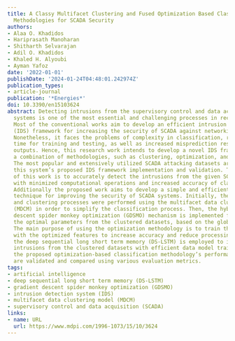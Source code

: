 ```yaml
---
title: A Classy Multifacet Clustering and Fused Optimization Based Classification
  Methodologies for SCADA Security
authors:
- Alaa O. Khadidos
- Hariprasath Manoharan
- Shitharth Selvarajan
- Adil O. Khadidos
- Khaled H. Alyoubi
- Ayman Yafoz
date: '2022-01-01'
publishDate: '2024-01-24T04:48:01.242974Z'
publication_types:
- article-journal
publication: '*Energies*'
doi: 10.3390/en15103624
abstract: Detecting intrusions from the supervisory control and data acquisition (SCADA)
  systems is one of the most essential and challenging processes in recent times.
  Most of the conventional works aim to develop an efficient intrusion detection system
  (IDS) framework for increasing the security of SCADA against networking attacks.
  Nonetheless, it faces the problems of complexity in classification, requiring more
  time for training and testing, as well as increased misprediction results and error
  outputs. Hence, this research work intends to develop a novel IDS framework by implementing
  a combination of methodologies, such as clustering, optimization, and classification.
  The most popular and extensively utilized SCADA attacking datasets are taken for
  this system’s proposed IDS framework implementation and validation. The main contribution
  of this work is to accurately detect the intrusions from the given SCADA datasets
  with minimized computational operations and increased accuracy of classification.
  Additionally the proposed work aims to develop a simple and efficient classification
  technique for improving the security of SCADA systems. Initially, the dataset preprocessing
  and clustering processes were performed using the multifacet data clustering model
  (MDCM) in order to simplify the classification process. Then, the hybrid gradient
  descent spider monkey optimization (GDSMO) mechanism is implemented for selecting
  the optimal parameters from the clustered datasets, based on the global best solution.
  The main purpose of using the optimization methodology is to train the classifier
  with the optimized features to increase accuracy and reduce processing time. Moreover,
  the deep sequential long short term memory (DS-LSTM) is employed to identify the
  intrusions from the clustered datasets with efficient data model training. Finally,
  the proposed optimization-based classification methodology’s performance and results
  are validated and compared using various evaluation metrics.
tags:
- artificial intelligence
- deep sequential long short term memory (DS-LSTM)
- gradient descent spider monkey optimization (GDSMO)
- intrusion detection system (IDS)
- multifacet data clustering model (MDCM)
- supervisory control and data acquisition (SCADA)
links:
- name: URL
  url: https://www.mdpi.com/1996-1073/15/10/3624
---
```

